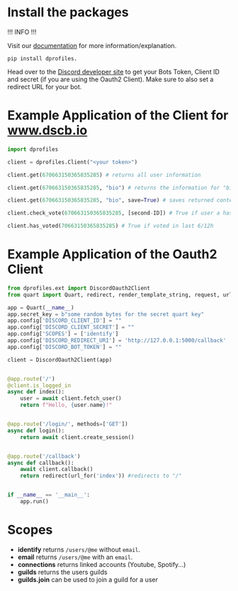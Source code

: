 # Install the packages

!!! INFO !!!

Visit our [documentation](https://docs.dprofiles.xyz) for more information/explanation.

`pip install dprofiles.`

Head over to the [Discord developer site](https://discord.com/developers/) to get your Bots Token, Client ID and secret (if you are using the Oauth2 Client). Make sure to also set a redirect URL for your bot.

# Example Application of the Client for www.dscb.io
```py
import dprofiles

client = dprofiles.Client("<your token>")

client.get(670663150365835285) # returns all user information

client.get(670663150365835285, "bio") # returns the information for "bio"

client.get(670663150365835285, "bio", save=True) # saves returned content into {user-ID}.json

client.check_vote(670663150365835285, [second-ID]) # True if user a has voted for user b

client.has_voted(70663150365835285) # True if voted in last 6/12h
```

# Example Application of the Oauth2 Client

```py
from dprofiles.ext import DiscordOauth2Client
from quart import Quart, redirect, render_template_string, request, url_for

app = Quart(__name__)
app.secret_key = b"some random bytes for the secret quart key"
app.config['DISCORD_CLIENT_ID'] = ""
app.config['DISCORD_CLIENT_SECRET'] = ""
app.config['SCOPES'] = ['identify']
app.config['DISCORD_REDIRECT_URI'] = 'http://127.0.0.1:5000/callback'
app.config['DISCORD_BOT_TOKEN'] = ""

client = DiscordOauth2Client(app)


@app.route('/')
@client.is_logged_in
async def index():
    user = await client.fetch_user()
    return f"Hello, {user.name}!"


@app.route('/login/', methods=['GET'])
async def login():
    return await client.create_session()


@app.route('/callback')
async def callback():
    await client.callback()
    return redirect(url_for('index')) #redirects to "/"


if __name__ == '__main__':
    app.run()
```

# Scopes

- **identify** returns `/users/@me` without `email`.
- **email** returns `/users/@me` with an `email`.
- **connections** returns linked accounts (Youtube, Spotify...)
- **guilds** returns the users guilds
- **guilds.join** can be used to join a guild for a user
